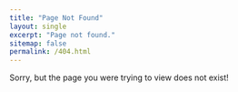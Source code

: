 ```yaml
---
title: "Page Not Found"
layout: single
excerpt: "Page not found."
sitemap: false
permalink: /404.html
---
```


Sorry, but the page you were trying to view does not exist!
